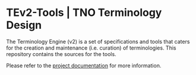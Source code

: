 # TEv2-Tools | TNO Terminology Design

The Terminology Engine (v2) is a set of specifications and tools that caters for the creation and maintenance (i.e. curation) of terminologies. This repository contains the sources for the tools.

Please refer to the [project documentation](https://tno-terminology-design.github.io/tev2-specifications) for more information.
